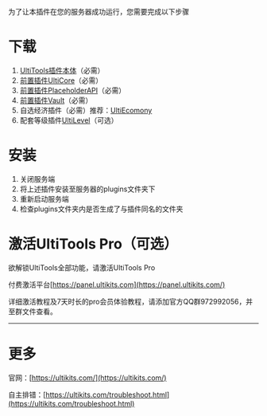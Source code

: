 为了让本插件在您的服务器成功运行，您需要完成以下步骤

# 下载

1. [UltiTools插件本体](https://www.spigotmc.org/resources/ultikits-ultitools.85214/)（必需）
2. [前置插件UltiCore](https://www.spigotmc.org/resources/ultikits-ulticore.86207/)（必需）
3. [前置插件PlaceholderAPI](https://www.spigotmc.org/resources/placeholderapi.6245/)（必需）
4. [前置插件Vault](https://www.spigotmc.org/resources/vault.34315/)（必需）
5. 自选经济插件（必需）推荐：[UltiEcomony](https://www.mcbbs.net/thread-1060351-1-1.html)
6. 配套等级插件[UltiLevel](https://www.mcbbs.net/thread-1060810-1-1.html)（可选）

# 安装

1. 关闭服务端
2. 将上述插件安装至服务器的plugins文件夹下
3. 重新启动服务端
4. 检查plugins文件夹内是否生成了与插件同名的文件夹



# 激活UltiTools Pro（可选）

欲解锁UltiTools全部功能，请激活UltiTools Pro

付费激活平台[https://panel.ultikits.com](https://panel.ultikits.com/)

详细激活教程及7天时长的pro会员体验教程，请添加官方QQ群972992056，并至群文件查看。

---

# 更多

官网：[https://ultikits.com/](https://ultikits.com/)

自主排错：[https://ultikits.com/troubleshoot.html](https://ultikits.com/troubleshoot.html)



